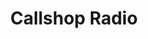 ---
title: "Callshop Radio"
logo: callshopradio.png
stream_url:
- [station, http://icecast.callshopradio.com:8000/callshopradio, online]
description: "Callshop Radio is an independently operating community radio station based in Düsseldorf, Leipzig and Paris."
url: "https://listen.dublindigitalradio.com/home"
support: 
location: Düsseldorf & Leipzig, DE & Paris, FR
play_time: tba
recommended:
---